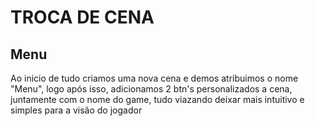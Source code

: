 # TROCA DE CENA

## Menu
Ao inicio de tudo criamos uma nova cena e demos atribuimos o nome "Menu", logo após isso, adicionamos 2 btn's personalizados a cena, juntamente com o nome do game, tudo viazando deixar mais intuitivo e simples para a visão do jogador
 

